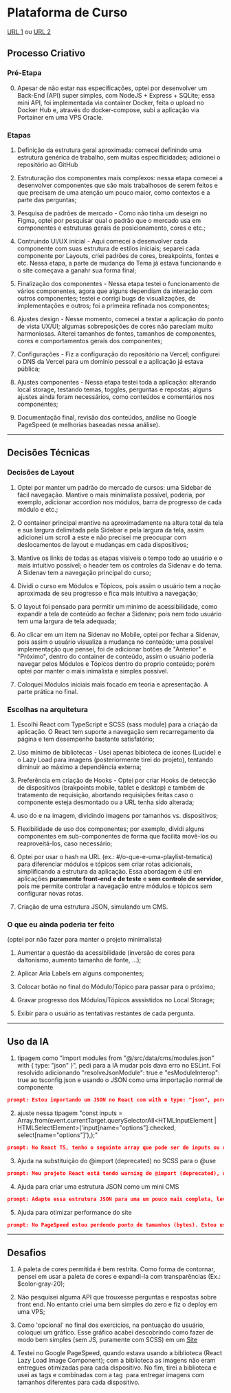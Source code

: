 # Plataforma de Curso

[URL 1](https://www.anderzone.com.br/)
ou
[URL 2](https://course-platform-mocha.vercel.app/)

## Processo Criativo

### Pré-Etapa

0. Apesar de não estar nas especificações, optei por desenvolver um Back-End (API) super simples, com NodeJS + Express + SQLite; essa mini API, foi implementada via container Docker, feita o upload no Docker Hub e, através do docker-compose, subi a aplicação via Portainer em uma VPS Oracle.

### Etapas

1. Definição da estrutura geral aproximada: comecei definindo uma estrutura genérica de trabalho, sem muitas especificidades; adicionei o repositório ao GitHub

2. Estruturação dos componentes mais complexos: nessa etapa comecei a desenvolver componentes que são mais trabalhosos de serem feitos e que precisam de uma atenção um pouco maior, como contextos e a parte das perguntas;

3. Pesquisa de padrões de mercado - Como não tinha um deseign no Figma, optei por pesquisar qual o padrão que o mercado usa em componentes e estruturas gerais de posicionamento, cores e etc.;

4. Contruindo UI/UX inicial - Aqui comecei a desenvolver cada componente com suas estrutura de estilos iniciais; separei cada componente por Layouts, criei padrões de cores, breakpoints, fontes e etc. Nessa etapa, a parte de mudança do Tema já estava funcionando e o site começava a ganahr sua forma final;

5. Finalização dos componentes - Nessa etapa testei o funcionamento de vários componentes, agora que alguns dependiam da interação com outros componentes; testei e corrigi bugs de visualizações, de implementações e outros; foi a primeira refinada nos componentes;

6. Ajustes design - Nesse momento, comecei a testar a aplicação do ponto de vista UX/UI; algumas sobreposições de cores não pareciam muito harmoniosas. Alterei tamanhos de fontes, tamanhos de componentes, cores e comportamentos gerais dos componentes;

7. Configurações - Fiz a configuração do repositório na Vercel; configurei o DNS da Vercel para um dominio pessoal e a aplicação já estava pública;

8. Ajustes componentes - Nessa etapa testei toda a aplicação: alterando local storage, testando temas, toggles, perguntas e repostas; alguns ajustes ainda foram necessários, como conteúdos e comentários nos componentes;

9. Documentação final, revisão dos conteúdos, análise no Google PageSpeed (e melhorias baseadas nessa análise).

---

## Decisões Técnicas

### Decisões de Layout

1. Optei por manter um padrão do mercado de cursos: uma Sidebar de fácil navegação. Mantive o mais minimalista possível, poderia, por exemplo, adicionar accordion nos módulos, barra de progresso de cada módulo e etc.;

2. O container principal mantive na aproximadamente na altura total da tela e sua largura delimitada pela Sidebar e pela largura da tela, assim adicionei um scroll a este e não precisei me preocupar com deslocamentos de layout e mudanças em cada dispositivos;

3. Mantive os links de todas as etapas visiveis o tempo todo ao usuário e o mais intuitivo possível; o header tem os controles da Sidenav e do tema. A Sidenav tem a navegação principal do curso;

4. Dividi o curso em Módulos e Tópicos, pois assim o usuário tem a noção aproximada de seu progresso e fica mais intuitiva a navegação;

5. O layout foi pensado para permitir um minimo de acessibilidade, como expandir a tela de conteúdo ao fechar a Sidenav; pois nem todo usuário tem uma largura de tela adequada;

6. Ao clicar em um item na Sidenav no Mobile, optei por fechar a Sidenav, pois assim o usuário visualiza a mudança no conteúdo; uma possível implementação que pensei, foi de adicionar botões de "Anterior" e "Próximo", dentro do container de conteúdo, assim o usuário poderia navegar pelos Módulos e Tópicos dentro do proprio conteúdo; porém optei por manter o mais inimalista e simples possível.

7. Coloquei Módulos iniciais mais focado em teoria e apresentação. A parte prática no final.

### Escolhas na arquitetura

1. Escolhi React com TypeScript e SCSS (sass module) para a criação da aplicação. O React tem suporte a navegação sem recarregamento da página e tem desempenho bastante satisfatório;

2. Uso mínimo de bibliotecas - Usei apenas bibioteca de ícones (Lucide) e o Lazy Load para imagens (posteriormente tirei do projeto), tentando diminuir ao máximo a dependência externa;

3. Preferência em criação de Hooks - Optei por criar Hooks de detecção de dispositivos (brakpoints mobile, tablet e desktop) e também de tratamento de requisição, abortando requisições feitas caso o componente esteja desmontado ou a URL tenha sido alterada;

4. uso do <picture> e <source> na imagem, dividindo imagens por tamanhos vs. dispositivos;

5. Flexibilidade de uso dos componentes; por exemplo, dividi alguns componentes em sub-componentes de forma que facilita movê-los ou reaproveitá-los, caso necessário;

6. Optei por usar o hash na URL (ex.: #/o-que-e-uma-playlist-tematica) para diferenciar módulos e tópicos sem criar rotas adicionais, simplificando a estrutura da aplicação. Essa abordagem é útil em aplicações **puramente front-end e de teste** e **sem controle de servidor**, pois me permite controlar a navegação entre módulos e tópicos sem configurar novas rotas.

7. Criação de uma estrutura JSON, simulando um CMS.

### O que eu ainda poderia ter feito

(optei por não fazer para manter o projeto minimalista)

1. Aumentar a questão da acessibilidade (inversão de cores para daltonismo, aumento tamanho de fonte, ...);

2. Aplicar Aria Labels em alguns componentes;

3. Colocar botão no final do Módulo/Tópico para passar para o próximo;

4. Gravar progresso dos Módulos/Tópicos asssistidos no Local Storage;

5. Exibir para o usuário as tentativas restantes de cada pergunta.

---

## Uso da IA

1. tipagem como "import modules from "@/src/data/cms/modules.json" with { type: "json" }", pedi para a IA mudar pois dava erro no ESLint. Foi resolvido adicionando "resolveJsonModule": true e "esModuleInterop": true ao tsconfig.json e usando o JSON como uma importação normal de componente

```json
prompt: Estou importando um JSON no React com with e type: "json", porém dá erro no ESLint. Qual o workaround para isso?
```

2. ajuste nessa tipagem "const inputs = Array.from(event.currentTarget.querySelectorAll<HTMLInputElement | HTMLSelectElement>('input[name="options"]:checked, select[name="options"]'),);"

```json
prompt: No React TS, tenho o seguinte array que pode ser de inputs ou de options. Sugira a melhor tipagem.
```

3. Ajuda na substituição do @import (deprecated) no SCSS para o @use

```json
prompt: Meu projeto React está tendo warning do @import (deprecated), qual a alternativa para a importação no SCSS para contornar esse warning
```

4. Ajuda para criar uma estrutura JSON como um mini CMS

```json
prompt: Adapte essa estrutura JSON para uma um pouco mais completa, levando em consideração que será usada como um CMS simples
```

5. Ajuda para otimizar performance do site

```json
prompt: No PageSpeed estou perdendo ponto de tamanhos (bytes). Estou usando a Cloudinary como CDN de imagens. Qual o melhor formato de URL da Cloudinary para entregar imagens nos formatos ideais (WebP/AVIF): f_webp ou f_avif ?
```

---

## Desafios

1. A paleta de cores permitida é bem restrita. Como forma de contornar, pensei em usar a paleta de cores e expandi-la com transparências (Ex.: $color-gray-20);

2. Não pesquisei alguma API que trouxesse perguntas e respostas sobre front end. No entanto criei uma bem simples do zero e fiz o deploy em uma VPS;  

3. Como 'opcional' no final dos exercicios, na pontuação do usuário, coloquei um gráfico. Esse gráfico acabei descobrindo como fazer de modo bem simples (sem JS, puramente com SCSS) em um [Site](https://nikitahl.com/circle-progress-bar-css)

4. Testei no Google PageSpeed, quando estava usando a biblioteca (React Lazy Load Image Component); com a biblioteca as imagens não eram entregues otimizadas para cada dispositivo. No fim, tirei a biblioteca e usei as tags <pictures> e <source> combinadas com a tag <img> para entregar imagens com tamanhos diferentes para cada dispositivo.
